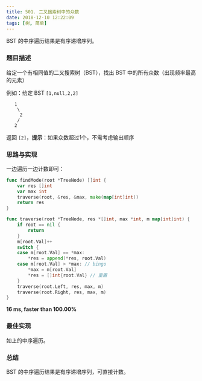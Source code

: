 ```yaml
---
title: 501. 二叉搜索树中的众数
date: 2018-12-10 12:22:09
tags: [树, 简单]
---
```

BST 的中序遍历结果是有序递增序列。

<!-- more -->

### 题目描述

给定一个有相同值的二叉搜索树（BST），找出 BST 中的所有众数（出现频率最高的元素）

例如：给定 BST `[1,null,2,2]`

```
   1
    \
     2
    /
   2
```

返回 `[2]`，**提示**：如果众数超过1个，不需考虑输出顺序



### 思路与实现

一边遍历一边计数即可：

```go
func findMode(root *TreeNode) []int {
	var res []int
	var max int
	traverse(root, &res, &max, make(map[int]int))
	return res
}

func traverse(root *TreeNode, res *[]int, max *int, m map[int]int) {
	if root == nil {
		return
	}
	m[root.Val]++
	switch {
	case m[root.Val] == *max:
		*res = append(*res, root.Val)
	case m[root.Val] > *max: // bingo
		*max = m[root.Val]
		*res = []int{root.Val} // 重置
	}
	traverse(root.Left, res, max, m)
	traverse(root.Right, res, max, m)
}
```

**16 ms, faster than 100.00%** 



### 最佳实现

如上的中序遍历。



### 总结

BST 的中序遍历结果是有序递增序列，可直接计数。